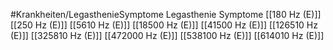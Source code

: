 #Krankheiten/LegasthenieSymptome
Legasthenie Symptome
[[180 Hz (E)]]
[[250 Hz (E)]]
[[5610 Hz (E)]]
[[18500 Hz (E)]]
[[41500 Hz (E)]]
[[126510 Hz (E)]]
[[325810 Hz (E)]]
[[472000 Hz (E)]]
[[538100 Hz (E)]]
[[614010 Hz (E)]]